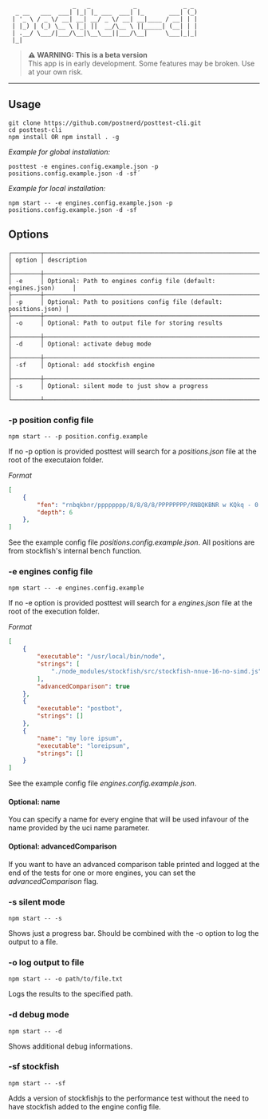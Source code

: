 ```
                  _   _            _             _ _
  _ __   ___  ___| |_| |_ ___  ___| |_       ___| (_)
 | '_ \ / _ \/ __| __| __/ _ \/ __| __|____ / __| | |
 | |_) | (_) \__ \ |_| ||  __/\__ \ ||_____| (__| | |
 | .__/ \___/|___/\__|\__\___||___/\__|     \___|_|_|
 |_|
```
> **⚠ WARNING: This is a beta version**  
> This app is in early development. Some features may be broken. Use at your own risk.
----------

## Usage

```
git clone https://github.com/postnerd/posttest-cli.git
cd posttest-cli
npm install OR npm install . -g
```

*Example for global installation:*
```
posttest -e engines.config.example.json -p positions.config.example.json -d -sf´
```

*Example for local installation:*
```
npm start -- -e engines.config.example.json -p positions.config.example.json -d -sf
```

## Options
```
┌────────┬───────────────────────────────────────────────────────────────────┐
│ option │ description                                                       │
├────────┼───────────────────────────────────────────────────────────────────┤
│ -e     │ Optional: Path to engines config file (default: engines.json)     │
├────────┼───────────────────────────────────────────────────────────────────┤
│ -p     │ Optional: Path to positions config file (default: positions.json) │
├────────┼───────────────────────────────────────────────────────────────────┤
│ -o     │ Optional: Path to output file for storing results                 │
├────────┼───────────────────────────────────────────────────────────────────┤
│ -d     │ Optional: activate debug mode                                     │
├────────┼───────────────────────────────────────────────────────────────────┤
│ -sf    │ Optional: add stockfish engine                                    │
├────────┼───────────────────────────────────────────────────────────────────┤
│ -s     │ Optional: silent mode to just show a progress                     │
└────────┴───────────────────────────────────────────────────────────────────┘
```
### -p position config file

```
npm start -- -p position.config.example
```

If no -p option is provided posttest will search for a _positions.json_ file at the root of the executaion folder. 

*Format*
```json
[
    {
        "fen": "rnbqkbnr/pppppppp/8/8/8/8/PPPPPPPP/RNBQKBNR w KQkq - 0 1",
        "depth": 6
    },
]
```

See the example config file _positions.config.example.json_. All positions are from stockfish's internal bench function.

### -e engines config file

```
npm start -- -e engines.config.example
```

If no -e option is provided posttest will search for a _engines.json_ file at the root of the execution folder. 

*Format*
```json
[
    {
        "executable": "/usr/local/bin/node",
        "strings": [
            "./node_modules/stockfish/src/stockfish-nnue-16-no-simd.js"
        ],
        "advancedComparison": true
    },
    {
        "executable": "postbot",
        "strings": []
    },
    {
        "name": "my lore ipsum",
        "executable": "loreipsum",
        "strings": []
    }
]
```

See the example config file _engines.config.example.json_.

#### Optional: name
You can specify a name for every engine that will be used infavour of the name provided by the uci name parameter.

#### Optional: advancedComparison
If you want to have an advanced comparison table printed and logged at the end of the tests for one or more engines, you can set the _advancedComparison_ flag.

### -s silent mode

```
npm start -- -s
```

Shows just a progress bar. Should be combined with the -o option to log the output to a file.

### -o log output to file

```
npm start -- -o path/to/file.txt
```

Logs the results to the specified path.

### -d debug mode

```
npm start -- -d
```

Shows additional debug informations.

### -sf stockfish

```
npm start -- -sf
```

Adds a version of stockfishjs to the performance test without the need to have stockfish added to the engine config file.
